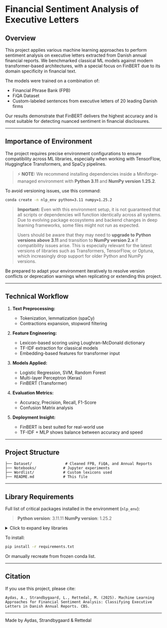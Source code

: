 # Financial Sentiment Analysis of Executive Letters

## Overview

This project applies various machine learning approaches to perform sentiment analysis on executive letters extracted from Danish annual financial reports. We benchmarked classical ML models against modern transformer-based architectures, with a special focus on FinBERT due to its domain specificity in financial text.

The models were trained on a combination of:

* Financial Phrase Bank (FPB)
* FiQA Dataset
* Custom-labeled sentences from executive letters of 20 leading Danish firms

Our results demonstrate that FinBERT delivers the highest accuracy and is most suitable for detecting nuanced sentiment in financial disclosures.

---

## Importance of Environment

The project requires precise environment configurations to ensure compatibility across ML libraries, especially when working with TensorFlow, Huggingface Transformers, and SpaCy pipelines.

> ⚡ **NOTE:** We recommend installing dependencies inside a Miniforge-managed environment with **Python 3.11** and **NumPy version 1.25.2**.

To avoid versioning issues, use this command:

```bash
conda create -n nlp_env python=3.11 numpy=1.25.2
```

> **Important:** Even with this environment setup, it is not guaranteed that all scripts or dependencies will function identically across all systems. Due to evolving package ecosystems and backend changes in deep learning frameworks, some files might not run as expected.
>
> Users should be aware that they may need to **upgrade to Python versions above 3.11** and transition to **NumPy version 2.x** if compatibility issues arise. This is especially relevant for the latest versions of libraries such as Transformers, TensorFlow, or Optuna, which increasingly drop support for older Python and NumPy versions.

Be prepared to adapt your environment iteratively to resolve version conflicts or deprecation warnings when replicating or extending this project.

---

## Technical Workflow

1. **Text Preprocessing:**

   * Tokenization, lemmatization (spaCy)
   * Contractions expansion, stopword filtering

2. **Feature Engineering:**

   * Lexicon-based scoring using Loughran-McDonald dictionary
   * TF-IDF extraction for classical models
   * Embedding-based features for transformer input

3. **Models Applied:**

   * Logistic Regression, SVM, Random Forest
   * Multi-layer Perceptron (Keras)
   * FinBERT (Transformer)

4. **Evaluation Metrics:**

   * Accuracy, Precision, Recall, F1-Score
   * Confusion Matrix analysis

5. **Deployment Insight:**

   * FinBERT is best suited for real-world use
   * TF-IDF + MLP shows balance between accuracy and speed

---

## Project Structure

```
├── Dataset/               # Cleaned FPB, FiQA, and Annual Reports
├── Notebooks/            # Jupyter experiments
├── Wordlist/             # Custom lexicons used
├── README.md             # This file
```

---

## Library Requirements

Full list of critical packages installed in the environment (`nlp_env`):

> **Python version**: 3.11.11
> **NumPy version**: 1.25.2

<details>
<summary>Click to expand key libraries</summary>

* `tensorflow==2.19.0`
* `keras==3.10.0`
* `transformers==4.52.4`
* `xgboost==1.7.6`
* `scikit-learn==1.3.2`
* `imbalanced-learn==0.12.4`
* `nltk==3.9.1`
* `spacy==3.8.7`
* `datasets==3.6.0`
* `evaluate==0.4.3`
* `huggingface-hub==0.32.4`
* `matplotlib==3.10.3`
* `seaborn==0.13.2`
* `optuna==4.3.0`

</details>

To install:

```bash
pip install -r requirements.txt
```

Or manually recreate from frozen conda list.

---

## Citation

If you use this project, please cite:

```
Aydas, A., Strandbygaard, L., Rettedal, M. (2025). Machine Learning Approaches for Financial Sentiment Analysis: Classifying Executive Letters in Danish Annual Reports. CBS.
```

---

Made by Aydas, Strandbygaard & Rettedal

